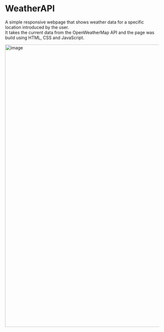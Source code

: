 # WeatherAPI
A simple responsive webpage that shows weather data for a specific location introduced by the user. <br>
It takes the current data from the OpenWeatherMap API and the page was build using HTML, CSS and JavaScript.

<img width="924" alt="image" src="https://user-images.githubusercontent.com/101809508/212464320-692b8926-e199-4918-8248-5b87b9382128.png">

